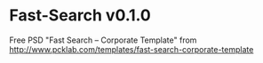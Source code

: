# Fast-Search v0.1.0

Free PSD "Fast Search – Corporate Template" from http://www.pcklab.com/templates/fast-search-corporate-template


